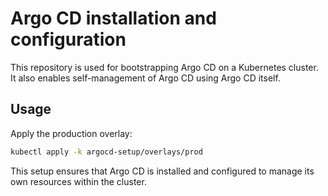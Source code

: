 # Argo CD installation and configuration

This repository is used for bootstrapping Argo CD on a Kubernetes cluster.  
It also enables self-management of Argo CD using Argo CD itself.

## Usage

Apply the production overlay:

```bash
kubectl apply -k argocd-setup/overlays/prod
```

This setup ensures that Argo CD is installed and configured to manage its own resources within the cluster.
